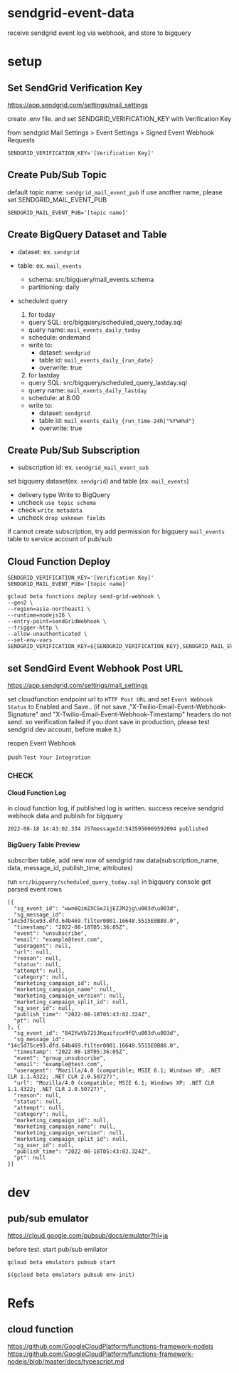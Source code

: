 # sendgrid-event-data

receive sendgrid event log via webhook, and store to bigquery

# setup

## Set SendGrid Verification Key

https://app.sendgrid.com/settings/mail_settings

create .env file. and set SENDGRID_VERIFICATION_KEY with Verification Key

from sendgrid Mail Settings > Event Settings > Signed Event Webhook Requests

```.env
SENDGRID_VERIFICATION_KEY='[Verification Key]'
```

## Create Pub/Sub Topic

default topic name: `sendgrid_mail_event_pub`
if use another name, please set SENDGRID_MAIL_EVENT_PUB

```.env
SENDGRID_MAIL_EVENT_PUB='[topic name]'
```

## Create BigQuery Dataset and Table

- dataset: ex. `sendgrid`
- table: ex. `mail_events`

  - schema: src/bigquery/mail_events.schema
  - partitioning: daily

- scheduled query
  1. for today
  - query SQL: src/bigquery/scheduled_query_today.sql
  - query name: `mail_events_daily_today`
  - schedule: ondemand
  - write to:
    - dataset: `sendgrid`
    - table id: `mail_events_daily_{run_date}`
    - overwrite: true
  2. for lastday
  - query SQL: src/bigquery/scheduled_query_lastday.sql
  - query name: `mail_events_daily_lastday`
  - schedule: at 8:00
  - write to:
    - dataset: `sendgrid`
    - table id: `mail_events_daily_{run_time-24h|"%Y%m%d"}`
    - overwrite: true

## Create Pub/Sub Subscription

- subscription id: ex. `sendgrid_mail_event_sub`

set bigquery dataset(ex. `sendgrid`) and table (ex. `mail_events`)

- delivery type Write to BigQuery
- uncheck `use topic schema`
- check `write metadata`
- uncheck `drop unknown fields`

if cannot create subscription, try add permission for bigquery `mail_events` table to service account of pub/sub

## Cloud Function Deploy

```
SENDGRID_VERIFICATION_KEY='[Verification Key]'
SENDGRID_MAIL_EVENT_PUB='[topic name]'

gcloud beta functions deploy send-grid-webhook \
--gen2 \
--region=asia-northeast1 \
--runtime=nodejs16 \
--entry-point=sendGridWebhook \
--trigger-http \
--allow-unauthenticated \
--set-env-vars SENDGRID_VERIFICATION_KEY=${SENDGRID_VERIFICATION_KEY},SENDGRID_MAIL_EVENT_PUB=${SENDGRID_MAIL_EVENT_PUB}
```

## set SendGird Event Webhook Post URL

https://app.sendgrid.com/settings/mail_settings

set cloudfunction endpoint url to `HTTP Post URL` and set `Event Webhook Status` to Enabled
and Save..
(if not save ,"X-Twilio-Email-Event-Webhook-Signature" and "X-Twilio-Email-Event-Webhook-Timestamp" headers do not send.
so verification failed
if you dont save in production, please test sendgrid dev account, before make it.)

reopen Event Webhook

push `Test Your Integration`

### CHECK

#### Cloud Function Log

in cloud function log, if published log is written. success receive sendgrid webhook data and publish for bigquery

```
2022-08-18 14:43:02.334 JSTmessageId:5435950069592094 published
```

#### BigQuery Table Preview

subscriber table, add new row of sendgrid raw data(subscription_name, data, message_id, publish_time, attributes)

run `src/bigquery/scheduled_query_today.sql` in bigquery console
get parsed event rows

```
[{
  "sg_event_id": "wwn6QimZXCSeJ1jEZJM2jg\u003d\u003d",
  "sg_message_id": "14c5d75ce93.dfd.64b469.filter0001.16648.5515E0B88.0",
  "timestamp": "2022-08-18T05:36:05Z",
  "event": "unsubscribe",
  "email": "example@test.com",
  "useragent": null,
  "url": null,
  "reason": null,
  "status": null,
  "attempt": null,
  "category": null,
  "marketing_campaign_id": null,
  "marketing_campaign_name": null,
  "marketing_campaign_version": null,
  "marketing_campaign_split_id": null,
  "sg_user_id": null,
  "publish_time": "2022-08-18T05:43:02.324Z",
  "pt": null
}, {
  "sg_event_id": "842YwVb725JKquifzce9fQ\u003d\u003d",
  "sg_message_id": "14c5d75ce93.dfd.64b469.filter0001.16648.5515E0B88.0",
  "timestamp": "2022-08-18T05:36:05Z",
  "event": "group_unsubscribe",
  "email": "example@test.com",
  "useragent": "Mozilla/4.0 (compatible; MSIE 6.1; Windows XP; .NET CLR 1.1.4322; .NET CLR 2.0.50727)",
  "url": "Mozilla/4.0 (compatible; MSIE 6.1; Windows XP; .NET CLR 1.1.4322; .NET CLR 2.0.50727)",
  "reason": null,
  "status": null,
  "attempt": null,
  "category": null,
  "marketing_campaign_id": null,
  "marketing_campaign_name": null,
  "marketing_campaign_version": null,
  "marketing_campaign_split_id": null,
  "sg_user_id": null,
  "publish_time": "2022-08-18T05:43:02.324Z",
  "pt": null
}]
```

# dev

## pub/sub emulator

https://cloud.google.com/pubsub/docs/emulator?hl=ja

before test. start pub/sub emilator

```
gcloud beta emulators pubsub start
```

```
$(gcloud beta emulators pubsub env-init)
```

# Refs

## cloud function

https://github.com/GoogleCloudPlatform/functions-framework-nodejs
https://github.com/GoogleCloudPlatform/functions-framework-nodejs/blob/master/docs/typescript.md
